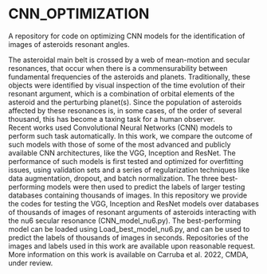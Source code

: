 # CNN_OPTIMIZATION
A repository for code on optimizing CNN models for the identification of images of asteroids resonant angles.

The asteroidal main belt is crossed by a web of mean-motion and secular resonances, that occur when there is a commensurability between fundamental frequencies of the asteroids and planets.  Traditionally, these objects were identified by visual inspection of the time evolution of their resonant argument, which is a combination of orbital elements of the asteroid and the perturbing planet(s). Since the population of asteroids affected by these resonances is, in some cases, of the order of several thousand, this has become a taxing task for a human observer.  
Recent works used Convolutional Neural Networks (CNN) models to perform such task automatically.  In this work, we compare the outcome of such models with those of some of the most advanced and publicly available CNN architectures, like the VGG, Inception and ResNet. The performance of such models is first tested and optimized for overfitting issues, using validation sets and a series of regularization techniques like data augmentation, dropout, and batch normalization.
The three best-performing models were then used to predict the labels of larger testing databases containing thousands of images.
In this repository we provide the codes for testing the VGG, Inception and ResNet models over databases of thousands of images of resonant arguments of asteroids interacting with the nu6 secular resonance (CNN_model_nu6.py).
The best-performing model can be loaded using Load_best_model_nu6.py, and can be used to predict the labels of thousands of images in seconds.
Repositories of the images and labels used in this work are available upon reasonable request.
More information on this work is available on Carruba et al. 2022, CMDA, under review.
